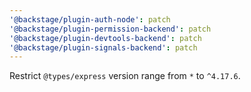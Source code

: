 ```yaml
---
'@backstage/plugin-auth-node': patch
'@backstage/plugin-permission-backend': patch
'@backstage/plugin-devtools-backend': patch
'@backstage/plugin-signals-backend': patch
---
```


Restrict `@types/express` version range from `*` to `^4.17.6`.
